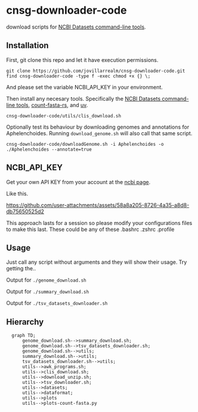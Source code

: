 # cnsg-downloader-code

download scripts for [NCBI Datasets command-line tools](https://www.ncbi.nlm.nih.gov/datasets/docs/v2/command-line-tools/download-and-install/).


## Installation

First, git clone this repo and let it have execution permissions.
```
git clone https://github.com/jovillarrealm/cnsg-downloader-code.git
find cnsg-downloader-code -type f -exec chmod +x {} \;
```

And please set the variable NCBI_API_KEY in your environment.

Then install any necesary tools. Specifically the [NCBI Datasets command-line tools](https://www.ncbi.nlm.nih.gov/datasets/docs/v2/command-line-tools/download-and-install/), [count-fasta-rs](https://github.com/jovillarrealm/count-fasta-rs), and [uv](https://github.com/astral-sh/uv).

```
cnsg-downloader-code/utils/clis_download.sh
```

Optionally test its behaviour by downloading genomes and annotations for Aphelenchoides. Running `download_genome.sh` will also call that same script.
```
cnsg-downloader-code/downloadGenome.sh -i Aphelenchoides -o ./Aphelenchoides --annotate=true
```




## NCBI_API_KEY

Get your own API KEY from your account at the [ncbi page](https://www.ncbi.nlm.nih.gov/).

Like this.

https://github.com/user-attachments/assets/58a8a205-8726-4a35-a8d8-db75650525d2

This approach lasts for a session so please modify your configurations files to make this last. These could be any of these .bashrc .zshrc .profile


## Usage 

Just call any script without arguments and they will show their usage. Try getting the..

Output for `./genome_download.sh`

Output for `./summary_download.sh`

Output for `./tsv_datasets_downloader.sh`

## Hierarchy
```mermaid
  graph TD;
      genome_download.sh-->summary_download.sh;
      genome_download.sh-->tsv_datasets_downloader.sh;
      genome_download.sh-->utils;
      summary_download.sh-->utils;
      tsv_datasets_downloader.sh-->utils;
      utils-->awk_programs.sh;
      utils-->clis_download.sh;
      utils-->download_unzip.sh;
      utils-->tsv_downloader.sh;
      utils-->datasets;
      utils-->dataformat;
      utils-->plots
      utils-->plots-count-fasta.py
  
```



